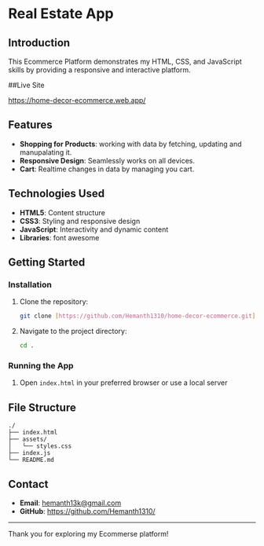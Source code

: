 # Real Estate App

## Introduction

This Ecommerce Platform demonstrates my HTML, CSS, and JavaScript skills by providing a responsive and interactive platform.

##Live Site

https://home-decor-ecommerce.web.app/

## Features

- **Shopping for Products**: working with data by fetching, updating and manupalating it.
- **Responsive Design**: Seamlessly works on all devices.
- **Cart**: Realtime changes in data by managing you cart.

## Technologies Used

- **HTML5**: Content structure
- **CSS3**: Styling and responsive design
- **JavaScript**: Interactivity and dynamic content
- **Libraries**: font awesome

## Getting Started

### Installation

1. Clone the repository:
   ```bash
   git clone [https://github.com/Hemanth1310/home-decor-ecommerce.git]
   ```
2. Navigate to the project directory:
   ```bash
   cd .
   ```

### Running the App

1. Open `index.html` in your preferred browser or use a local server

## File Structure

```
./
├── index.html
├── assets/
│   └── styles.css
├── index.js
└── README.md
```

## Contact

- **Email**: hemanth13k@gmail.com
- **GitHub**: https://github.com/Hemanth1310/

---
  
Thank you for exploring my Ecommerse platform!
